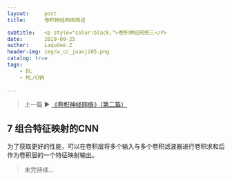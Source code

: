 ```yaml
---
layout:     post
title:      卷积神经网络简述

subtitle:   <p style="color:black;">卷积神经网络三</P>
date:       2019-09-25
author:     Laqudee.Z
header-img: img/w_cc_juanji05.png
catalog: true
tags:
    - DL
    - ML/CNN
  
---
```


> 上一篇 ▶️ [《卷积神经网络》（第二篇）](https://zhaoylong.github.io/2019/09/21/%E5%8D%B7%E7%A7%AF%E7%A5%9E%E7%BB%8F%E7%BD%91%E7%BB%9C%E7%AE%80%E8%BF%B0/)

## 7 组合特征映射的CNN
为了获取更好的性能，可以在卷积层将多个输入与多个卷积滤波器进行卷积求和后作为卷积层的一个特征映射输出。

> 未完待续...